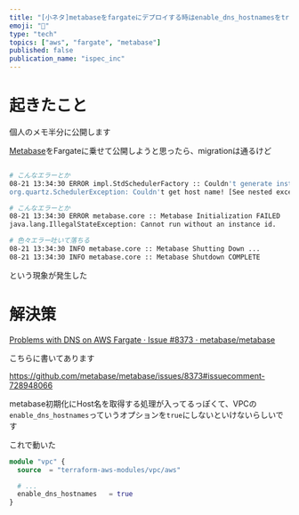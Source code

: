 ```yaml
---
title: "[小ネタ]metabaseをfargateにデプロイする時はenable_dns_hostnamesをtrueにして"
emoji: "🦭"
type: "tech"
topics: ["aws", "fargate", "metabase"]
published: false
publication_name: "ispec_inc"
---
```


# 起きたこと

個人のメモ半分に公開します

[Metabase](https://www.metabase.com/)をFargateに乗せて公開しようと思ったら、migrationは通るけど

```bash

# こんなエラーとか
08-21 13:34:30 ERROR impl.StdSchedulerFactory :: Couldn't generate instance Id!
org.quartz.SchedulerException: Couldn't get host name! [See nested exception: java.net.UnknownHostException: 00bcf2fe65d4: 00bcf2fe65d4: Name does not resolve]

# こんなエラーとか
08-21 13:34:30 ERROR metabase.core :: Metabase Initialization FAILED
java.lang.IllegalStateException: Cannot run without an instance id.

# 色々エラー吐いて落ちる
08-21 13:34:30 INFO metabase.core :: Metabase Shutting Down ...
08-21 13:34:30 INFO metabase.core :: Metabase Shutdown COMPLETE
```

という現象が発生した

# 解決策

[Problems with DNS on AWS Fargate · Issue #8373 · metabase/metabase](https://github.com/metabase/metabase/issues/8373)

こちらに書いてあります

https://github.com/metabase/metabase/issues/8373#issuecomment-728948066

metabase初期化にHost名を取得する処理が入ってるっぽくて、VPCの`enable_dns_hostnames`っていうオプションを`true`にしないといけないらしいです

これで動いた

```terraform
module "vpc" {
  source  = "terraform-aws-modules/vpc/aws"

  # ...
  enable_dns_hostnames   = true
}
```
